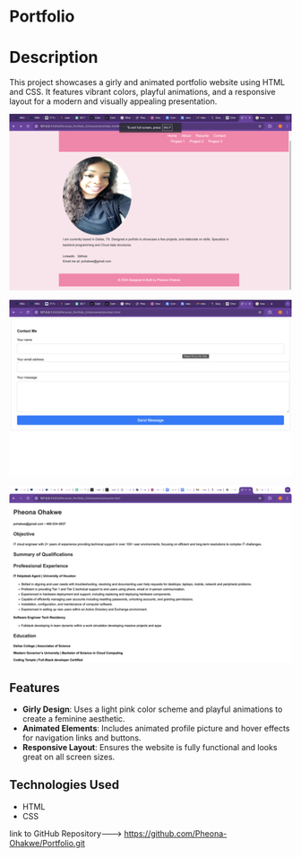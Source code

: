 

# Portfolio



# Description

This project showcases a girly and animated portfolio website using HTML and CSS. It features vibrant colors, playful animations, and a responsive layout for a modern and visually appealing presentation.



![Screenshot](./static/images/Home.png?raw=true " home page")

![Screenshot](./static/images/contact.png?raw=true "contact page")

![Screenshot](./static/images/resume.png?raw=true " resume page")

## Features

- **Girly Design**: Uses a light pink color scheme and playful animations to create a feminine aesthetic.
- **Animated Elements**: Includes animated profile picture and hover effects for navigation links and buttons.
- **Responsive Layout**: Ensures the website is fully functional and looks great on all screen sizes.

## Technologies Used

- HTML
- CSS



link to GitHub Repository---> https://github.com/Pheona-Ohakwe/Portfolio.git




